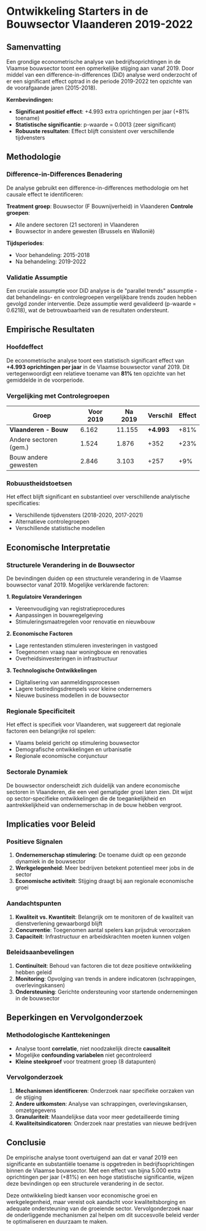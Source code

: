 # Ontwikkeling Starters in de Bouwsector Vlaanderen 2019-2022

## Samenvatting

Een grondige econometrische analyse van bedrijfsoprichtingen in de Vlaamse bouwsector toont een opmerkelijke stijging aan vanaf 2019. Door middel van een difference-in-differences (DiD) analyse werd onderzocht of er een significant effect optrad in de periode 2019-2022 ten opzichte van de voorafgaande jaren (2015-2018).

**Kernbevindingen:**
- **Significant positief effect**: +4.993 extra oprichtingen per jaar (+81% toename)
- **Statistische significantie**: p-waarde = 0.0013 (zeer significant)
- **Robuuste resultaten**: Effect blijft consistent over verschillende tijdvensters

## Methodologie

### Difference-in-Differences Benadering

De analyse gebruikt een difference-in-differences methodologie om het causale effect te identificeren:

**Treatment groep**: Bouwsector (F Bouwnijverheid) in Vlaanderen
**Controle groepen**: 
- Alle andere sectoren (21 sectoren) in Vlaanderen
- Bouwsector in andere gewesten (Brussels en Wallonië)

**Tijdsperiodes**:
- Voor behandeling: 2015-2018
- Na behandeling: 2019-2022

### Validatie Assumptie

Een cruciale assumptie voor DiD analyse is de "parallel trends" assumptie - dat behandelings- en controlegroepen vergelijkbare trends zouden hebben gevolgd zonder interventie. Deze assumptie werd gevalideerd (p-waarde = 0.6218), wat de betrouwbaarheid van de resultaten ondersteunt.

## Empirische Resultaten

### Hoofdeffect

De econometrische analyse toont een statistisch significant effect van **+4.993 oprichtingen per jaar** in de Vlaamse bouwsector vanaf 2019. Dit vertegenwoordigt een relatieve toename van **81%** ten opzichte van het gemiddelde in de voorperiode.

### Vergelijking met Controlegroepen

| Groep | Voor 2019 | Na 2019 | Verschil | Effect |
|-------|------------|----------|-----------|---------|
| **Vlaanderen - Bouw** | 6.162 | 11.155 | **+4.993** | +81% |
| Andere sectoren (gem.) | 1.524 | 1.876 | +352 | +23% |
| Bouw andere gewesten | 2.846 | 3.103 | +257 | +9% |

### Robuustheidstoetsen

Het effect blijft significant en substantieel over verschillende analytische specificaties:
- Verschillende tijdvensters (2018-2020, 2017-2021)
- Alternatieve controlegroepen
- Verschillende statistische modellen

## Economische Interpretatie

### Structurele Verandering in de Bouwsector

De bevindingen duiden op een structurele verandering in de Vlaamse bouwsector vanaf 2019. Mogelijke verklarende factoren:

**1. Regulatoire Veranderingen**
- Vereenvoudiging van registratieprocedures
- Aanpassingen in bouwregelgeving
- Stimuleringsmaatregelen voor renovatie en nieuwbouw

**2. Economische Factoren**
- Lage rentestanden stimuleren investeringen in vastgoed
- Toegenomen vraag naar woningbouw en renovaties
- Overheidsinvesteringen in infrastructuur

**3. Technologische Ontwikkelingen**
- Digitalisering van aanmeldingsprocessen
- Lagere toetredingsdrempels voor kleine ondernemers
- Nieuwe business modellen in de bouwsector

### Regionale Specificiteit

Het effect is specifiek voor Vlaanderen, wat suggereert dat regionale factoren een belangrijke rol spelen:
- Vlaams beleid gericht op stimulering bouwsector
- Demografische ontwikkelingen en urbanisatie
- Regionale economische conjunctuur

### Sectorale Dynamiek

De bouwsector onderscheidt zich duidelijk van andere economische sectoren in Vlaanderen, die een veel gematigder groei laten zien. Dit wijst op sector-specifieke ontwikkelingen die de toegankelijkheid en aantrekkelijkheid van ondernemerschap in de bouw hebben vergroot.

## Implicaties voor Beleid

### Positieve Signalen

1. **Ondernemerschap stimulering**: De toename duidt op een gezonde dynamiek in de bouwsector
2. **Werkgelegenheid**: Meer bedrijven betekent potentieel meer jobs in de sector
3. **Economische activiteit**: Stijging draagt bij aan regionale economische groei

### Aandachtspunten

1. **Kwaliteit vs. Kwantiteit**: Belangrijk om te monitoren of de kwaliteit van dienstverlening gewaarborgd blijft
2. **Concurrentie**: Toegenomen aantal spelers kan prijsdruk veroorzaken
3. **Capaciteit**: Infrastructuur en arbeidskrachten moeten kunnen volgen

### Beleidsaanbevelingen

1. **Continuïteit**: Behoud van factoren die tot deze positieve ontwikkeling hebben geleid
2. **Monitoring**: Opvolging van trends in andere indicatoren (schrappingen, overlevingskansen)
3. **Ondersteuning**: Gerichte ondersteuning voor startende ondernemingen in de bouwsector

## Beperkingen en Vervolgonderzoek

### Methodologische Kanttekeningen

- Analyse toont **correlatie**, niet noodzakelijk directe **causaliteit**
- Mogelijke **confounding variabelen** niet gecontroleerd
- **Kleine steekproef** voor treatment groep (8 datapunten)

### Vervolgonderzoek

1. **Mechanismen identificeren**: Onderzoek naar specifieke oorzaken van de stijging
2. **Andere uitkomsten**: Analyse van schrappingen, overlevingskansen, omzetgegevens
3. **Granulariteit**: Maandelijkse data voor meer gedetailleerde timing
4. **Kwaliteitsindicatoren**: Onderzoek naar prestaties van nieuwe bedrijven

## Conclusie

De empirische analyse toont overtuigend aan dat er vanaf 2019 een significante en substantiële toename is opgetreden in bedrijfsoprichtingen binnen de Vlaamse bouwsector. Met een effect van bijna 5.000 extra oprichtingen per jaar (+81%) en een hoge statistische significantie, wijzen deze bevindingen op een structurele verandering in de sector.

Deze ontwikkeling biedt kansen voor economische groei en werkgelegenheid, maar vereist ook aandacht voor kwaliteitsborging en adequate ondersteuning van de groeiende sector. Vervolgonderzoek naar de onderliggende mechanismen zal helpen om dit succesvolle beleid verder te optimaliseren en duurzaam te maken.
